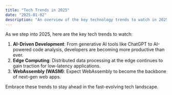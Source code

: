 ```yaml
---
title: "Tech Trends in 2025"
date: "2025-01-02"
description: "An overview of the key technology trends to watch in 2025, including AI-driven development, edge computing, and WebAssembly."
---
```


As we step into 2025, here are the key tech trends to watch:

1. **AI-Driven Development**: From generative AI tools like ChatGPT to AI-powered code analysis, developers are becoming more productive than ever.
2. **Edge Computing**: Distributed data processing at the edge continues to gain traction for low-latency applications.
3. **WebAssembly (WASM)**: Expect WebAssembly to become the backbone of next-gen web apps.

Embrace these trends to stay ahead in the fast-evolving tech landscape.
